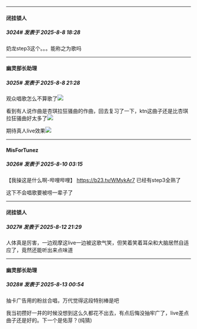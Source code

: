 ﻿
*****

####  闭挂锁人  
##### 3024#       发表于 2025-8-8 18:28

奶龙step3这个。。。能称之为歌吗


*****

####  幽灵部长助理  
##### 3025#       发表于 2025-8-8 21:28

观众唱歌怎么不算歌了<img src="https://static.stage1st.com/image/smiley/face2017/037.png" referrerpolicy="no-referrer">

看到有人说作曲是杏琪拉狂骚曲的作曲，回去复习了一下，ktn这曲子还是比杏琪拉狂骚曲好太多了<img src="https://static.stage1st.com/image/smiley/face2017/067.png" referrerpolicy="no-referrer">

期待真人live效果<img src="https://static.stage1st.com/image/smiley/face2017/053.png" referrerpolicy="no-referrer">


*****

####  MisForTunez  
##### 3026#       发表于 2025-8-10 03:15

【我操这是什么啊-哔哩哔哩】 https://b23.tv/WMykAr7
已经有step3全熟了

这下不会唱歌要被唠一辈子了


*****

####  闭挂锁人  
##### 3027#       发表于 2025-8-12 21:29

人体真是厉害，一边观摩这live一边被这歌气笑，但笑着笑着耳朵和大脑居然自适应了，竟然还能听出来点味道


*****

####  幽灵部长助理  
##### 3028#       发表于 2025-8-13 00:54

抽卡广告用的粉丝合唱，万代觉得这段特别棒是吧

我当初攒好一井的时候没想到这么久都花不出去，有点后悔没抽牢广了，live差点曲子还是好的。下一个是佑芽？(纯猜)


